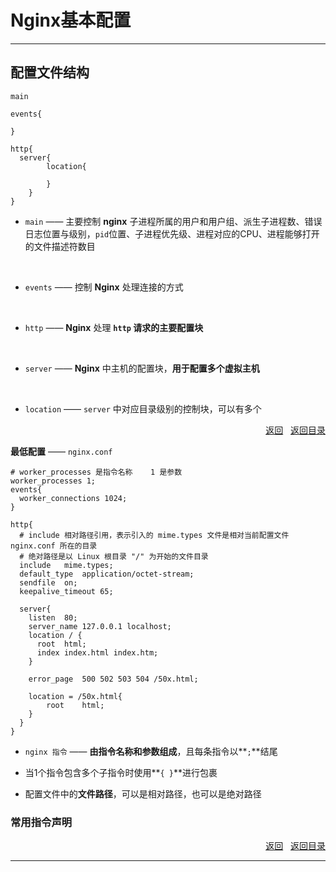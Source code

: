 # <a name="top">Nginx基本配置</a>



-----

## <a name="conf">配置文件结构</a>



```nginx
main

events{
  
}

http{
  server{
  		location{
  
		}
	}
}
```

+ `main` —— 主要控制 **nginx** 子进程所属的用户和用户组、派生子进程数、错误日志位置与级别，`pid`位置、子进程优先级、进程对应的CPU、进程能够打开的文件描述符数目

<br/>

+ `events` —— 控制 **Nginx** 处理连接的方式

<br/>

+ `http` —— **Nginx** 处理 **`http` 请求的主要配置块**

<br/>

+ `server` ——  **Nginx** 中主机的配置块，**用于配置多个虚拟主机**

<br/>

+ `location` ——  `server` 中对应目录级别的控制块，可以有多个



<p align="right"><a href="#conf">返回</a> &nbsp&nbsp<a  href="#top">返回目录</a></p>

**最低配置** —— `nginx.conf`

```nginx
# worker_processes 是指令名称	1 是参数
worker_processes 1;
events{  
  worker_connections 1024;
}

http{  
  # include 相对路径引用，表示引入的 mime.types 文件是相对当前配置文件 nginx.conf 所在的目录
  # 绝对路径是以 Linux 根目录 "/" 为开始的文件目录
  include   mime.types;    
  default_type  application/octet-stream;    
  sendfile  on;  
  keepalive_timeout 65;  
  
  server{        
    listen  80;        
    server_name 127.0.0.1 localhost;        
    location / {
      root	html;
      index	index.html index.htm;
    }
    
    error_page	500 502 503 504 /50x.html;
    
    location = /50x.html{
  		root	html;
	}
  }
}
```



+ `nginx 指令` —— **由指令名称和参数组成**，且每条指令以**`;`**结尾


+ 当1个指令包含多个子指令时使用**`{ }`**进行包裹


+ 配置文件中的**文件路径**，可以是相对路径，也可以是绝对路径



### <a name="default_cmd">常用指令声明</a>













<p align="right"><a href="#default_cmd">返回</a> &nbsp&nbsp<a  href="#conf">返回目录</a></p>

-----

